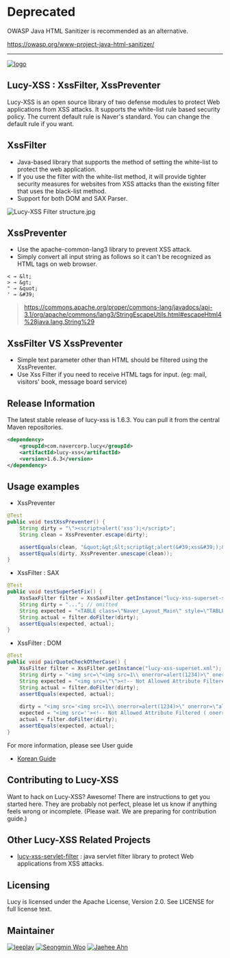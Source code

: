 # **Deprecated**

OWASP Java HTML Sanitizer is recommended as an alternative.

https://owasp.org/www-project-java-html-sanitizer/

----------------

[![logo](images/logo/LUCYXSS_792x269px_white.jpg)](https://github.com/naver/lucy-xss-filter)

## Lucy-XSS : XssFilter, XssPreventer  
Lucy-XSS is an open source library of two defense modules to protect Web applications from XSS attacks. It supports the white-list rule based security policy. The current default rule is Naver's standard. You can change the default rule if you want.


## XssFilter
- Java-based library that supports the method of setting the white-list to protect the web application.
- If you use the filter with the white-list method, it will provide tighter security measures for websites from XSS attacks than the existing filter that uses the black-list method.
- Support for both DOM and SAX Parser.

![Lucy-XSS Filter structure.jpg](images/XssFilter_Structure.png)

## XssPreventer
- Use the apache-common-lang3 library to prevent XSS attack.
- Simply convert all input string as follows so it can't be recognized as HTML tags on web browser.

```
< → &lt; 
> → &gt; 
" → &quot; 
' → &#39;
```

> https://commons.apache.org/proper/commons-lang/javadocs/api-3.1/org/apache/commons/lang3/StringEscapeUtils.html#escapeHtml4%28java.lang.String%29

## XssFilter VS XssPreventer
- Simple text parameter other than HTML should be filtered using the XssPreventer.
- Use Xss Filter if you need to receive HTML tags for input. (eg:  mail, visitors' book,  message board service)


## Release Information
The latest stable release of lucy-xss is 1.6.3. You can pull it from the central Maven repositories.

```xml
<dependency>
	<groupId>com.navercorp.lucy</groupId>
	<artifactId>lucy-xss</artifactId>
	<version>1.6.3</version>
</dependency>
```


## Usage examples
* XssPreventer

``` java
@Test
public void testXssPreventer() {
	String dirty = "\"><script>alert('xss');</script>";
	String clean = XssPreventer.escape(dirty);

	assertEquals(clean, "&quot;&gt;&lt;script&gt;alert(&#39;xss&#39;);&lt;/script&gt;");
	assertEquals(dirty, XssPreventer.unescape(clean));
}
```

* XssFilter : SAX

``` java
@Test
public void testSuperSetFix() {
	XssSaxFilter filter = XssSaxFilter.getInstance("lucy-xss-superset-sax.xml");
	String dirty = "..."; // omitted
	String expected = "<TABLE class=\"Naver_Layout_Main\" style=\"TABLE-LAYOUT: fixed\" cellSpacing=\"0\" cellPadding=\"0\" width=\"743\">" + "</TABLE>" + "<SPAN style=\"COLOR: #66cc99\"></SPAN>";
	String actual = filter.doFilter(dirty);
	assertEquals(expected, actual);
}
```

* XssFilter : DOM

``` java
@Test
public void pairQuoteCheckOtherCase() {
	XssFilter filter = XssFilter.getInstance("lucy-xss-superset.xml");
	String dirty = "<img src=\"<img src=1\\ onerror=alert(1234)>\" onerror=\"alert('XSS')\">";
	String expected = "<img src=\"\"><!-- Not Allowed Attribute Filtered ( onerror=alert(1234)) --><img src=1\\>\" onerror=\"alert('XSS')\"&gt;";
	String actual = filter.doFilter(dirty);
	assertEquals(expected, actual);
		
	dirty = "<img src='<img src=1\\ onerror=alert(1234)>\" onerror=\"alert('XSS')\">";
	expected = "<img src=''><!-- Not Allowed Attribute Filtered ( onerror=alert(1234)) --><img src=1\\>\" onerror=\"alert('XSS')\"&gt;";
	actual = filter.doFilter(dirty);
	assertEquals(expected, actual);
}
```

For more information, please see User guide

* [Korean Guide](http://naver.github.io/lucy-xss-filter/kr/) 

## Contributing to Lucy-XSS
Want to hack on Lucy-XSS? Awesome! There are instructions to get you started here.
They are probably not perfect, please let us know if anything feels wrong or incomplete.
(Please wait. We are preparing for contribution guide.)

## Other Lucy-XSS Related Projects

- [lucy-xss-servlet-filter](https://github.com/naver/lucy-xss-servlet-filter) : java servlet filter library to protect Web applications from XSS attacks.

## Licensing
Lucy is licensed under the Apache License, Version 2.0. See LICENSE for full license text.

## Maintainer
[![leeplay](https://avatars1.githubusercontent.com/u/7857613?v=2&s=100)](https://github.com/leeplay)
[![Seongmin Woo](https://avatars2.githubusercontent.com/u/1201462?v=3&s=100)](https://github.com/seongminwoo)
[![Jaehee Ahn](https://avatars3.githubusercontent.com/u/3446448?v=3&s=100)](https://github.com/JaeHeeAhn)
